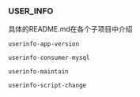 ### USER_INFO
具体的README.md在各个子项目中介绍

``userinfo-app-version``

``userinfo-consumer-mysql``

``userinfo-maintain``

``userinfo-script-change``